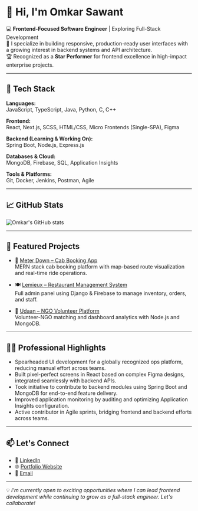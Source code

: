 # 👋 Hi, I'm Omkar Sawant

💻 **Frontend-Focused Software Engineer** | Exploring Full-Stack Development  
🚀 I specialize in building responsive, production-ready user interfaces with a growing interest in backend systems and API architecture.  
🏆 Recognized as a **Star Performer** for frontend excellence in high-impact enterprise projects.

---

## 🔧 Tech Stack

**Languages:**  
JavaScript, TypeScript, Java, Python, C, C++

**Frontend:**  
React, Next.js, SCSS, HTML/CSS, Micro Frontends (Single-SPA), Figma

**Backend (Learning & Working On):**  
Spring Boot, Node.js, Express.js

**Databases & Cloud:**  
MongoDB, Firebase, SQL, Application Insights

**Tools & Platforms:**  
Git, Docker, Jenkins, Postman, Agile

---

## 📈 GitHub Stats

![Omkar's GitHub stats](https://github-readme-stats.vercel.app/api?username=omkarsawant&show_icons=true&theme=radical)

---

## 📂 Featured Projects

- 🔧 [Meter Down – Cab Booking App](https://meter-down.herokuapp.com/)  
  MERN stack cab booking platform with map-based route visualization and real-time ride operations.

- 🍽️ [Lemieux – Restaurant Management System](https://le-mieux-website.herokuapp.com/home)  
  Full admin panel using Django & Firebase to manage inventory, orders, and staff.

- 🌱 [Udaan – NGO Volunteer Platform](#)  
  Volunteer-NGO matching and dashboard analytics with Node.js and MongoDB.

---

## 🧑‍💼 Professional Highlights

- Spearheaded UI development for a globally recognized ops platform, reducing manual effort across teams.
- Built pixel-perfect screens in React based on complex Figma designs, integrated seamlessly with backend APIs.
- Took initiative to contribute to backend modules using Spring Boot and MongoDB for end-to-end feature delivery.
- Improved application monitoring by auditing and optimizing Application Insights configuration.
- Active contributor in Agile sprints, bridging frontend and backend efforts across teams.

---

## 📫 Let's Connect

- 🔗 [LinkedIn](https://linkedin.com/in/omkar-sawant-2664681a9/)
- 🌐 [Portfolio Website](https://yourdomain.com) <!-- Replace with your actual portfolio link -->
- 📧 [Email](mailto:omksawant18@gmail.com)

---

💡 *I’m currently open to exciting opportunities where I can lead frontend development while continuing to grow as a full-stack engineer. Let's collaborate!*

